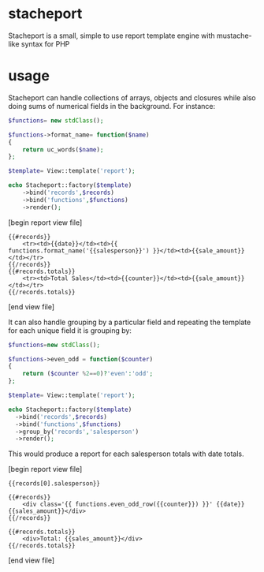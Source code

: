 # stacheport
Stacheport is a small, simple to use report template engine with mustache-like syntax for PHP

# usage

Stacheport can handle collections of arrays, objects and closures while also doing sums of numerical fields in the background. For instance:

```php
$functions= new stdClass();

$functions->format_name= function($name)
{
	return uc_words($name);
};

$template= View::template('report');

echo Stacheport::factory($template)
	->bind('records',$records)
	->bind('functions',$functions)
	->render();
```

[begin report view file]
```
{{#records}}
	<tr><td>{{date}}</td><td>{{ functions.format_name('{{salesperson}}') }}</td><td>{{sale_amount}}</td></tr>
{{/records}}
{{#records.totals}}
	<tr><td>Total Sales</td><td>{{counter}}</td><td>{{sale_amount}}</td></tr>
{{/records.totals}}
```
[end view file]

It can also handle grouping by a particular field and repeating the template for each unique field it is grouping by:

```php
$functions=new stdClass();

$functions->even_odd = function($counter)
{
	return ($counter %2==0)?'even':'odd';
};

$template= View::template('report');

echo Stacheport::factory($template)
  ->bind('records',$records)
  ->bind('functions',$functions)
  ->group_by('records','salesperson')
  ->render();
```

This would produce a report for each salesperson totals with date totals.		

[begin report view file]
```
{{records[0].salesperson}}

{{#records}}
	<div class='{{ functions.even_odd_row({{counter}}) }}' {{date}} {{sales_amount}}</div>
{{/records}}

{{#records.totals}}
	<div>Total: {{sales_amount}}</div>
{{/records.totals}}
```
[end view file]
